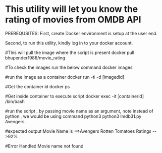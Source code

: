 # This utility will let you know the rating of movies from OMDB API

PREREQUSITES:
First, create Docker environment is setup at the user end.

Second, to run this utility, kindly log in to your docker account.

#This will pull the image where the script is present
docker pull bhupender1988/movie_rating

#To check the images run the below command
docker images

#run the image as a container
docker run -ti -d [imagedid]

#Get the container id
docker ps

#Get inside container to execute script
docker exec -it [containerid] /bin/bash

#run the script , by passing movie name as an argument, note instead of python , we would be using command python3
python3 Imdb31.py Avengers

#expected output
Movie Name is ==>Avengers
Rotten Tomatoes Ratings -->92%

#Error Handled
Movie name not found
